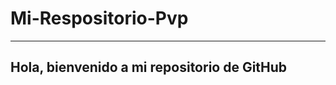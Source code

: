 # Mi-Respositorio-Pvp
------------------------------------------------
  Hola, bienvenido a mi repositorio de GitHub
------------------------------------------------
